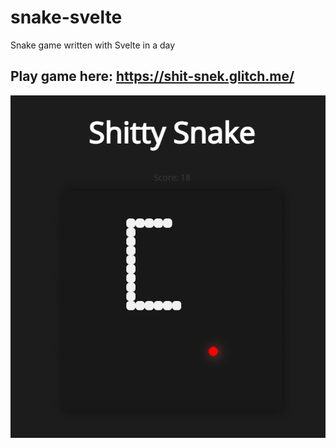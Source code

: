 # snake-svelte
Snake game written with Svelte in a day
## Play game here: https://shit-snek.glitch.me/
![Screenshot](snake.png)

